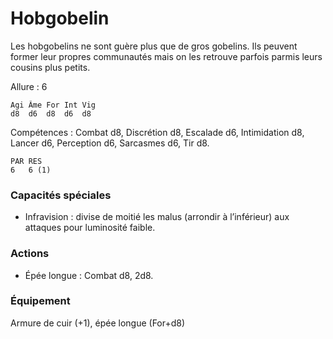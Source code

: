 # Hobgobelin

Les hobgobelins ne sont guère plus que de gros gobelins. Ils peuvent former leur propres communautés mais on les retrouve parfois parmis leurs cousins plus petits.

Allure : 6

	Agi	Âme	For	Int	Vig
	d8	d6	d8	d6	d8

Compétences : Combat d8, Discrétion d8, Escalade d6, Intimidation d8, Lancer d6, Perception d6, Sarcasmes d6, Tir d8.

	PAR	RES
	6	6 (1)

### Capacités spéciales
- Infravision : divise de moitié les malus (arrondir à l’inférieur) aux attaques pour luminosité faible.

### Actions
- Épée longue : Combat d8, 2d8.

### Équipement
Armure de cuir (+1), épée longue (For+d8)
